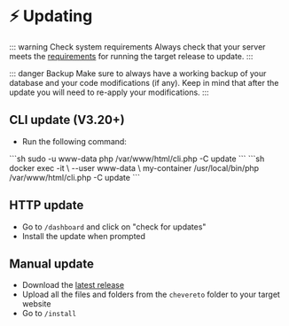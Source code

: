 # ⚡ Updating

::: warning Check system requirements
Always check that your server meets the [requirements](../setup/system/requirements.md) for running the target release to update.
:::

::: danger Backup
Make sure to always have a working backup of your database and your code modifications (if any). Keep in mind that after the update you will need to re-apply your modifications.
:::

## CLI update (V3.20+)

* Run the following command:

<code-group>
<code-block title="Shell">
```sh
sudo -u www-data php /var/www/html/cli.php -C update
```
</code-block>

<code-block title="Docker">
```sh
docker exec -it \
    --user www-data \
    my-container /usr/local/bin/php /var/www/html/cli.php -C update
```
</code-block>
</code-group>

## HTTP update

* Go to `/dashboard` and click on "check for updates"
* Install the update when prompted

## Manual update

* Download the [latest release](https://chevereto.com/panel/downloads)
* Upload all the files and folders from the `chevereto` folder to your target website
* Go to `/install`
